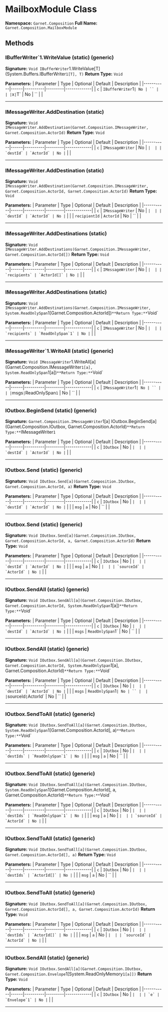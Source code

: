 # MailboxModule Class

**Namespace:** `Garnet.Composition`
**Full Name:** `Garnet.Composition.MailboxModule`

## Methods

### IBufferWriter`1.WriteValue (static) (generic)

**Signature:** `Void IBufferWriter`1.WriteValue[T](System.Buffers.IBufferWriter`1[T], T)`
**Return Type:** `Void`

**Parameters:**
| Parameter | Type | Optional | Default | Description |
|-----------|------|----------|---------|-------------|
| `c` | `IBufferWriter`1` | No | `` |  |
| `x` | `T` | No | `` |  |

---

### IMessageWriter.AddDestination (static)

**Signature:** `Void IMessageWriter.AddDestination(Garnet.Composition.IMessageWriter, Garnet.Composition.ActorId)`
**Return Type:** `Void`

**Parameters:**
| Parameter | Type | Optional | Default | Description |
|-----------|------|----------|---------|-------------|
| `c` | `IMessageWriter` | No | `` |  |
| `destId` | `ActorId` | No | `` |  |

---

### IMessageWriter.AddDestination (static)

**Signature:** `Void IMessageWriter.AddDestination(Garnet.Composition.IMessageWriter, Garnet.Composition.ActorId, Garnet.Composition.ActorId)`
**Return Type:** `Void`

**Parameters:**
| Parameter | Type | Optional | Default | Description |
|-----------|------|----------|---------|-------------|
| `c` | `IMessageWriter` | No | `` |  |
| `destId` | `ActorId` | No | `` |  |
| `recipientId` | `ActorId` | No | `` |  |

---

### IMessageWriter.AddDestinations (static)

**Signature:** `Void IMessageWriter.AddDestinations(Garnet.Composition.IMessageWriter, Garnet.Composition.ActorId[])`
**Return Type:** `Void`

**Parameters:**
| Parameter | Type | Optional | Default | Description |
|-----------|------|----------|---------|-------------|
| `c` | `IMessageWriter` | No | `` |  |
| `recipients` | `ActorId[]` | No | `` |  |

---

### IMessageWriter.AddDestinations (static)

**Signature:** `Void IMessageWriter.AddDestinations(Garnet.Composition.IMessageWriter, System.ReadOnlySpan`1[Garnet.Composition.ActorId])`
**Return Type:** `Void`

**Parameters:**
| Parameter | Type | Optional | Default | Description |
|-----------|------|----------|---------|-------------|
| `c` | `IMessageWriter` | No | `` |  |
| `recipients` | `ReadOnlySpan`1` | No | `` |  |

---

### IMessageWriter`1.WriteAll (static) (generic)

**Signature:** `Void IMessageWriter`1.WriteAll[a](Garnet.Composition.IMessageWriter`1[a], System.ReadOnlySpan`1[a])`
**Return Type:** `Void`

**Parameters:**
| Parameter | Type | Optional | Default | Description |
|-----------|------|----------|---------|-------------|
| `c` | `IMessageWriter`1` | No | `` |  |
| `msgs` | `ReadOnlySpan`1` | No | `` |  |

---

### IOutbox.BeginSend (static) (generic)

**Signature:** `Garnet.Composition.IMessageWriter`1[a] IOutbox.BeginSend[a](Garnet.Composition.IOutbox, Garnet.Composition.ActorId)`
**Return Type:** `IMessageWriter`1`

**Parameters:**
| Parameter | Type | Optional | Default | Description |
|-----------|------|----------|---------|-------------|
| `c` | `IOutbox` | No | `` |  |
| `destId` | `ActorId` | No | `` |  |

---

### IOutbox.Send (static) (generic)

**Signature:** `Void IOutbox.Send[a](Garnet.Composition.IOutbox, Garnet.Composition.ActorId, a)`
**Return Type:** `Void`

**Parameters:**
| Parameter | Type | Optional | Default | Description |
|-----------|------|----------|---------|-------------|
| `c` | `IOutbox` | No | `` |  |
| `destId` | `ActorId` | No | `` |  |
| `msg` | `a` | No | `` |  |

---

### IOutbox.Send (static) (generic)

**Signature:** `Void IOutbox.Send[a](Garnet.Composition.IOutbox, Garnet.Composition.ActorId, a, Garnet.Composition.ActorId)`
**Return Type:** `Void`

**Parameters:**
| Parameter | Type | Optional | Default | Description |
|-----------|------|----------|---------|-------------|
| `c` | `IOutbox` | No | `` |  |
| `destId` | `ActorId` | No | `` |  |
| `msg` | `a` | No | `` |  |
| `sourceId` | `ActorId` | No | `` |  |

---

### IOutbox.SendAll (static) (generic)

**Signature:** `Void IOutbox.SendAll[a](Garnet.Composition.IOutbox, Garnet.Composition.ActorId, System.ReadOnlySpan`1[a])`
**Return Type:** `Void`

**Parameters:**
| Parameter | Type | Optional | Default | Description |
|-----------|------|----------|---------|-------------|
| `c` | `IOutbox` | No | `` |  |
| `destId` | `ActorId` | No | `` |  |
| `msgs` | `ReadOnlySpan`1` | No | `` |  |

---

### IOutbox.SendAll (static) (generic)

**Signature:** `Void IOutbox.SendAll[a](Garnet.Composition.IOutbox, Garnet.Composition.ActorId, System.ReadOnlySpan`1[a], Garnet.Composition.ActorId)`
**Return Type:** `Void`

**Parameters:**
| Parameter | Type | Optional | Default | Description |
|-----------|------|----------|---------|-------------|
| `c` | `IOutbox` | No | `` |  |
| `destId` | `ActorId` | No | `` |  |
| `msgs` | `ReadOnlySpan`1` | No | `` |  |
| `sourceId` | `ActorId` | No | `` |  |

---

### IOutbox.SendToAll (static) (generic)

**Signature:** `Void IOutbox.SendToAll[a](Garnet.Composition.IOutbox, System.ReadOnlySpan`1[Garnet.Composition.ActorId], a)`
**Return Type:** `Void`

**Parameters:**
| Parameter | Type | Optional | Default | Description |
|-----------|------|----------|---------|-------------|
| `c` | `IOutbox` | No | `` |  |
| `destIds` | `ReadOnlySpan`1` | No | `` |  |
| `msg` | `a` | No | `` |  |

---

### IOutbox.SendToAll (static) (generic)

**Signature:** `Void IOutbox.SendToAll[a](Garnet.Composition.IOutbox, System.ReadOnlySpan`1[Garnet.Composition.ActorId], a, Garnet.Composition.ActorId)`
**Return Type:** `Void`

**Parameters:**
| Parameter | Type | Optional | Default | Description |
|-----------|------|----------|---------|-------------|
| `c` | `IOutbox` | No | `` |  |
| `destIds` | `ReadOnlySpan`1` | No | `` |  |
| `msg` | `a` | No | `` |  |
| `sourceId` | `ActorId` | No | `` |  |

---

### IOutbox.SendToAll (static) (generic)

**Signature:** `Void IOutbox.SendToAll[a](Garnet.Composition.IOutbox, Garnet.Composition.ActorId[], a)`
**Return Type:** `Void`

**Parameters:**
| Parameter | Type | Optional | Default | Description |
|-----------|------|----------|---------|-------------|
| `c` | `IOutbox` | No | `` |  |
| `destIds` | `ActorId[]` | No | `` |  |
| `msg` | `a` | No | `` |  |

---

### IOutbox.SendToAll (static) (generic)

**Signature:** `Void IOutbox.SendToAll[a](Garnet.Composition.IOutbox, Garnet.Composition.ActorId[], a, Garnet.Composition.ActorId)`
**Return Type:** `Void`

**Parameters:**
| Parameter | Type | Optional | Default | Description |
|-----------|------|----------|---------|-------------|
| `c` | `IOutbox` | No | `` |  |
| `destIds` | `ActorId[]` | No | `` |  |
| `msg` | `a` | No | `` |  |
| `sourceId` | `ActorId` | No | `` |  |

---

### IOutbox.SendAll (static) (generic)

**Signature:** `Void IOutbox.SendAll[a](Garnet.Composition.IOutbox, Garnet.Composition.Envelope`1[System.ReadOnlyMemory`1[a]])`
**Return Type:** `Void`

**Parameters:**
| Parameter | Type | Optional | Default | Description |
|-----------|------|----------|---------|-------------|
| `c` | `IOutbox` | No | `` |  |
| `e` | `Envelope`1` | No | `` |  |

---